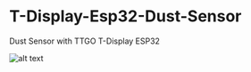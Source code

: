 # T-Display-Esp32-Dust-Sensor
Dust Sensor with TTGO T-Display ESP32 


![alt text](https://blog.peeranat-home.com/content/images/size/w2000/2024/05/IMG_20240511_144615.jpg)
